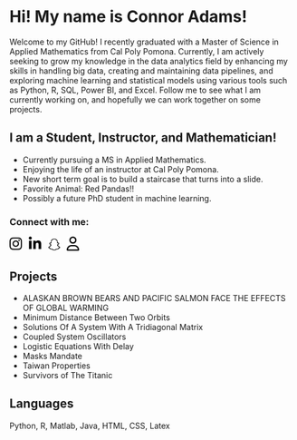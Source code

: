 
[//]: <> (Introducing myself)
# Hi! My name is Connor Adams!

[//]: <> (Quick bio summary)
Welcome to my GitHub! I recently graduated with a Master of Science in Applied Mathematics from Cal Poly Pomona. Currently, I am actively seeking to grow my knowledge in the data analytics field by enhancing my skills in handling big data, creating and maintaining data pipelines, and exploring machine learning and statistical models using various tools such as Python, R, SQL, Power BI, and Excel. Follow me to see what I am currently working on, and hopefully we can work together on some projects. 

[//]: <> (I have no fucking clue what I am doing.)

[//]: <> (Brief desciption of myself)
## I am a Student, Instructor, and Mathematician!

- Currently pursuing a MS in Applied Mathematics.
- Enjoying the life of an instructor at Cal Poly Pomona.
- New short term goal is to build a staircase that turns into a slide.
- Favorite Animal: Red Pandas!!
- Possibly a future PhD student in machine learning.

### Connect with me:
[<img src="fa-instagram.svg" width="22">][instagram] &nbsp;
[<img src="fa-linkedin.svg" width="22">][linkedin] &nbsp;
[<img src="fa-snapchat.svg" width="22">][snapchat] &nbsp;
[<img src="fa-user.svg" width="22">][website]

## Projects
- ALASKAN BROWN BEARS AND PACIFIC SALMON FACE THE EFFECTS OF GLOBAL WARMING
- Minimum Distance Between Two Orbits
- Solutions Of A System With A Tridiagonal Matrix
- Coupled System Oscillators
- Logistic Equations With Delay
- Masks Mandate
- Taiwan Properties
- Survivors of The Titanic

## Languages

Python, R, Matlab, Java, HTML, CSS, Latex



[//]: <> (Links to social media and website in the future!)
[instagram]: https://instagram.com/cleeadams

[snapchat]: https://www.snapchat.com/add/cafferysmit?share_id=dxapTlfqlDg&locale=en-US

[linkedin]: https://www.linkedin.com/in/connor-adams-4a5449170/

[website]: https://www.connoradams.net

